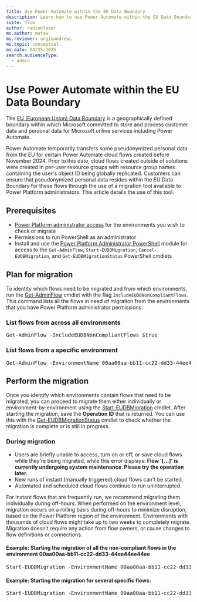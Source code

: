 ```yaml
---
title: Use Power Automate within the EU Data Boundary
description: Learn how to use Power Automate within the EU Data Boundary.
suite: flow
author: radioblazer
ms.author: matow
ms.reviewer: angieandrews
ms.topic: conceptual
ms.date: 04/25/2025
search.audienceType: 
  - admin
---
```


# Use Power Automate within the EU Data Boundary

The [EU (European Union) Data Boundary](/privacy/eudb/eu-data-boundary-learn) is a geographically defined boundary within which Microsoft committed to store and process customer data and personal data for Microsoft online services including Power Automate.

Power Automate temporarily transfers some pseudonymized personal data from the EU for certain Power Automate cloud flows created before November 2024. Prior to this date, cloud flows created outside of solutions were created in per-user resource groups with resource group names containing the user's object ID being globally replicated. Customers can ensure that pseudonymized personal data resides within the EU Data Boundary for these flows through the use of a migration tool available to Power Platform administrators. This article details the use of this tool.

## Prerequisites

* [Power Platform administrator access](/power-platform/admin/use-service-admin-role-manage-tenant) for the environments you wish to check or migrate
* Permissions to run PowerShell as an administrator
* Install and use the [Power Platform Administrator PowerShell](/power-platform/admin/powerapps-powershell) module for access to the `Get-AdminFlow`, `Start-EUDBMigration`, `Cancel-EUDBMigration`, and `Get-EUDBMigrationStatus` PowerShell cmdlets

## Plan for migration

To identity which flows need to be migrated and from which environments, run the [Get-AdminFlow](/powershell/module/microsoft.powerapps.administration.powershell/get-adminflow) cmdlet with the flag `IncludeEUDBNonCompliantFlows`. This command lists all the flows in need of migration from the environments that you have Power Platform administrator permissions.

### List flows from across all environments

<pre>
Get-AdminFlow -IncludeEUDBNonCompliantFlows $true
</pre>

### List flows from a specific environment

<pre>
Get-AdminFlow -EnvironmentName 00aa00aa-bb11-cc22-dd33-44ee44ee44ee -IncludeEUDBNonCompliantFlows $true
</pre>

## Perform the migration

Once you identify which environments contain flows that need to be migrated, you can proceed to migrate them either individually or environment-by-environment using the [Start-EUDBMigration](/powershell/module/microsoft.powerapps.administration.powershell/start-eudbmigration) cmdlet. After starting the migration, save the **Operation ID** that is returned. You can use this with the [Get-EUDBMigrationStatus](/powershell/module/microsoft.powerapps.administration.powershell/get-eudbmigrationstatus) cmdlet to check whether the migration is complete or is still in progress.

### During migration

* Users are briefly unable to access, turn on or off, or save cloud flows while they're being migrated, while this error displays: **Flow '[...]' is currently undergoing system maintenance. Please try the operation later.**
* New runs of instant (manually triggered) cloud flows can't be started.
* Automated and scheduled cloud flows continue to run uninterrupted.

 For instant flows that are frequently run, we recommend migrating them individually during off-hours. When performed on the environment level, migration occurs on a rolling basis during off-hours to minimize disruption, based on the Power Platform region of the environment. Environments with thousands of cloud flows might take up to two weeks to completely migrate. Migration doesn't require any action from flow owners, or cause changes to flow definitions or connections.

#### Example: Starting the migration of all the non-compliant flows in the environment 00aa00aa-bb11-cc22-dd33-44ee44ee44ee

<pre>
Start-EUDBMigration -EnvironmentName 00aa00aa-bb11-cc22-dd33-44ee44ee44ee
</pre>

#### Example: Starting the migration for several specific flows:

<pre>
Start-EUDBMigration -EnvironmentName 00aa00aa-bb11-cc22-dd33-44ee44ee44ee -FlowNames 00001111-aaaa-2222-bbbb-3333cccc4444,11112222-bbbb-3333-cccc-4444dddd5555,22223333-cccc-4444-dddd-5555eeee6666
</pre>

